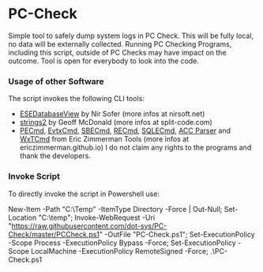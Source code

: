 # PC-Check
Simple tool to safely dump system logs in PC Check.
This will be fully local, no data will be externally collected.
Running PC Checking Programs, including this script, outside of PC Checks may have impact on the outcome.
Tool is open for everybody to look into the code.

### Usage of other Software
The script invokes the following CLI tools:
- [ESEDatabaseView](https://www.nirsoft.net/utils/ese_database_view.html) by Nir Sofer (more infos at nirsoft.net)
- [strings2](https://github.com/glmcdona/strings2) by Geoff McDonald (more infos at split-code.com)
- [PECmd](https://github.com/EricZimmerman/PECmd), [EvtxCmd](https://github.com/EricZimmerman/evtx), [SBECmd](https://www.sans.org/tools/sbecmd/), [RECmd](https://github.com/EricZimmerman/RECmd), [SQLECmd](https://github.com/EricZimmerman/SQLECmd), [ACC Parser](https://github.com/EricZimmerman/AppCompatCacheParser) and [WxTCmd](https://github.com/EricZimmerman/WxTCmd) from Eric Zimmerman Tools (more infos at ericzimmerman.github.io)
I do not claim any rights to the programs and thank the developers.

### Invoke Script
To directly invoke the script in Powershell use:

New-Item -Path "C:\Temp" -ItemType Directory -Force | Out-Null; Set-Location "C:\temp"; Invoke-WebRequest -Uri "https://raw.githubusercontent.com/dot-sys/PC-Check/master/PCCheck.ps1" -OutFile "PC-Check.ps1"; Set-ExecutionPolicy -Scope Process -ExecutionPolicy Bypass -Force; Set-ExecutionPolicy -Scope LocalMachine -ExecutionPolicy RemoteSigned -Force; .\PC-Check.ps1
